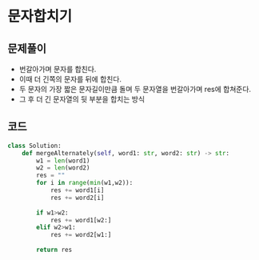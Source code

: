 # 문자합치기

## 문제풀이
- 번갈아가며 문자를 합친다.
- 이때 더 긴쪽의 문자를 뒤에 합친다.
- 두 문자의 가장 짧은 문자길이만큼 돌며 두 문자열을 번갈아가며 res에 합쳐준다.
- 그 후 더 긴 문자열의 뒷 부분을 합치는 방식

## 코드
```python
class Solution:
    def mergeAlternately(self, word1: str, word2: str) -> str:
        w1 = len(word1)
        w2 = len(word2)
        res = ""
        for i in range(min(w1,w2)):
            res += word1[i]
            res += word2[i]
        
        if w1>w2:
            res += word1[w2:]
        elif w2>w1:
            res += word2[w1:]
        
        return res
```